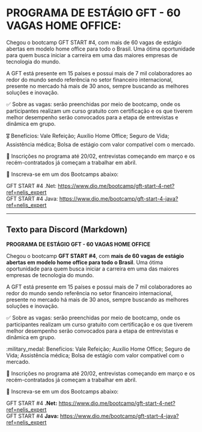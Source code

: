 # PROGRAMA DE ESTÁGIO GFT - 60 VAGAS HOME OFFICE:

Chegou o bootcamp GFT START #4, com mais de 60 vagas de estágio abertas em modelo home office para todo o Brasil. Uma ótima oportunidade para quem busca iniciar a carreira em uma das maiores empresas de tecnologia do mundo.

A GFT está presente em 15 países e possui mais de 7 mil colaboradores ao redor do mundo sendo referência no setor financeiro internacional, presente no mercado há mais de 30 anos, sempre buscando as melhores soluções e inovação.

✅ Sobre as vagas: serão preenchidas por meio de bootcamp, onde os participantes realizam um curso gratuito com certificação e os que tiverem melhor desempenho serão convocados para a etapa de entrevistas e dinâmica em grupo.

🎖️ Benefícios: Vale Refeição; Auxílio Home Office; Seguro de Vida; Assistência médica; Bolsa de estágio com valor compatível com o mercado.

📆 Inscrições no programa até 20/02, entrevistas começando em março e os recém-contratados já começam a trabalhar em abril.

📝 Inscreva-se em um dos Bootcamps abaixo:

GFT START #4 .Net: https://www.dio.me/bootcamp/gft-start-4-net?ref=nelis_expert <br>
GFT START #4 Java: https://www.dio.me/bootcamp/gft-start-4-java?ref=nelis_expert


---
## Texto para Discord (Markdown)

**PROGRAMA DE ESTÁGIO GFT - 60 VAGAS HOME OFFICE**

Chegou o bootcamp **GFT START #4**, com **mais de 60 vagas de estágio abertas em modelo home office para todo o Brasil**. Uma ótima oportunidade para quem busca iniciar a carreira em uma das maiores empresas de tecnologia do mundo.

A GFT está presente em 15 países e possui mais de 7 mil colaboradores ao redor do mundo sendo referência no setor financeiro internacional, presente no mercado há mais de 30 anos, sempre buscando as melhores soluções e inovação.

:white_check_mark: Sobre as vagas: serão preenchidas por meio de bootcamp, onde os participantes realizam um curso gratuito com certificação e os que tiverem melhor desempenho serão convocados para a etapa de entrevistas e dinâmica em grupo.

:military_medal: Benefícios: Vale Refeição; Auxílio Home Office; Seguro de Vida; Assistência médica; Bolsa de estágio com valor compatível com o mercado.

:calendar: Inscrições no programa até 20/02, entrevistas começando em março e os recém-contratados já começam a trabalhar em abril.

:pencil: Inscreva-se em um dos Bootcamps abaixo:

GFT START #4 **.Net:** <https://www.dio.me/bootcamp/gft-start-4-net?ref=nelis_expert> <br>
GFT START #4 **Java:** <https://www.dio.me/bootcamp/gft-start-4-java?ref=nelis_expert>